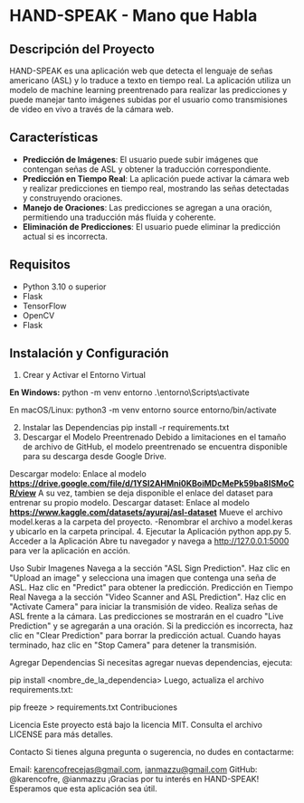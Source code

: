 # HAND-SPEAK - Mano que Habla

## Descripción del Proyecto

HAND-SPEAK es una aplicación web que detecta el lenguaje de señas americano (ASL) y lo traduce a texto en tiempo real. La aplicación utiliza un modelo de machine learning preentrenado para realizar las predicciones y puede manejar tanto imágenes subidas por el usuario como transmisiones de video en vivo a través de la cámara web.

## Características

- **Predicción de Imágenes**: El usuario puede subir imágenes que contengan señas de ASL y obtener la traducción correspondiente.
- **Predicción en Tiempo Real**: La aplicación puede activar la cámara web y realizar predicciones en tiempo real, mostrando las señas detectadas y construyendo oraciones.
- **Manejo de Oraciones**: Las predicciones se agregan a una oración, permitiendo una traducción más fluida y coherente.
- **Eliminación de Predicciones**: El usuario puede eliminar la predicción actual si es incorrecta.

## Requisitos

- Python 3.10 o superior
- Flask
- TensorFlow
- OpenCV
- Flask

## Instalación y Configuración

 1. Crear y Activar el Entorno Virtual

**En Windows:**
python -m venv entorno
.\entorno\Scripts\activate

En macOS/Linux:
python3 -m venv entorno
source entorno/bin/activate

2. Instalar las Dependencias
pip install -r requirements.txt
3. Descargar el Modelo Preentrenado
Debido a limitaciones en el tamaño de archivo de GitHub, el modelo preentrenado se encuentra disponible para su descarga desde Google Drive.

Descargar modelo: Enlace al modelo **https://drive.google.com/file/d/1YSl2AHMni0KBoiMDcMePk59ba8ISMoCR/view**
 A su vez, tambien se deja disponible el enlace del dataset para entrenar su propio modelo. Descargar dataset: Enlace al modelo **https://www.kaggle.com/datasets/ayuraj/asl-dataset**
Mueve el archivo model.keras a la carpeta del proyecto.
-Renombrar el archivo a model.keras y ubicarlo en la carpeta principal.
4. Ejecutar la Aplicación
python app.py
5. Acceder a la Aplicación
Abre tu navegador y navega a http://127.0.0.1:5000 para ver la aplicación en acción.

Uso
Subir Imagenes
Navega a la sección "ASL Sign Prediction".
Haz clic en "Upload an image" y selecciona una imagen que contenga una seña de ASL.
Haz clic en "Predict" para obtener la predicción.
Predicción en Tiempo Real
Navega a la sección "Video Scanner and ASL Prediction".
Haz clic en "Activate Camera" para iniciar la transmisión de video.
Realiza señas de ASL frente a la cámara.
Las predicciones se mostrarán en el cuadro "Live Prediction" y se agregarán a una oración.
Si la predicción es incorrecta, haz clic en "Clear Prediction" para borrar la predicción actual.
Cuando hayas terminado, haz clic en "Stop Camera" para detener la transmisión.


Agregar Dependencias
Si necesitas agregar nuevas dependencias, ejecuta:

pip install <nombre_de_la_dependencia>
Luego, actualiza el archivo requirements.txt:

pip freeze > requirements.txt
Contribuciones

Licencia
Este proyecto está bajo la licencia MIT. Consulta el archivo LICENSE para más detalles.

Contacto
Si tienes alguna pregunta o sugerencia, no dudes en contactarme:

Email: karencofrecejas@gmail.com, ianmazzu@gmail.com
GitHub: @karencofre, @ianmazzu
¡Gracias por tu interés en HAND-SPEAK! Esperamos que esta aplicación sea útil.